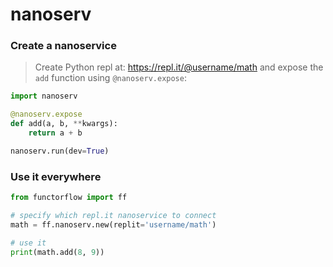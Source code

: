 # nanoserv



### Create a nanoservice

> Create Python repl at: https://repl.it/@username/math and expose the `add` function using `@nanoserv.expose`:

```python
import nanoserv

@nanoserv.expose
def add(a, b, **kwargs):
    return a + b

nanoserv.run(dev=True)
```

### Use it everywhere

```python
from functorflow import ff

# specify which repl.it nanoservice to connect
math = ff.nanoserv.new(replit='username/math')

# use it
print(math.add(8, 9))
```
